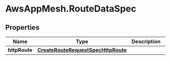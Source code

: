 # AwsAppMesh.RouteDataSpec

## Properties

Name | Type | Description | Notes
------------ | ------------- | ------------- | -------------
**httpRoute** | [**CreateRouteRequestSpecHttpRoute**](CreateRouteRequestSpecHttpRoute.md) |  | [optional] 


